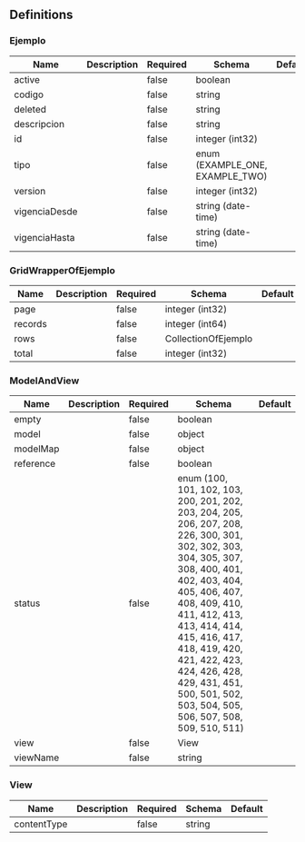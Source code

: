 ## Definitions
### Ejemplo
|Name|Description|Required|Schema|Default|
|----|----|----|----|----|
|active||false|boolean||
|codigo||false|string||
|deleted||false|string||
|descripcion||false|string||
|id||false|integer (int32)||
|tipo||false|enum (EXAMPLE_ONE, EXAMPLE_TWO)||
|version||false|integer (int32)||
|vigenciaDesde||false|string (date-time)||
|vigenciaHasta||false|string (date-time)||


### GridWrapperOfEjemplo
|Name|Description|Required|Schema|Default|
|----|----|----|----|----|
|page||false|integer (int32)||
|records||false|integer (int64)||
|rows||false|CollectionOfEjemplo||
|total||false|integer (int32)||


### ModelAndView
|Name|Description|Required|Schema|Default|
|----|----|----|----|----|
|empty||false|boolean||
|model||false|object||
|modelMap||false|object||
|reference||false|boolean||
|status||false|enum (100, 101, 102, 103, 200, 201, 202, 203, 204, 205, 206, 207, 208, 226, 300, 301, 302, 302, 303, 304, 305, 307, 308, 400, 401, 402, 403, 404, 405, 406, 407, 408, 409, 410, 411, 412, 413, 413, 414, 414, 415, 416, 417, 418, 419, 420, 421, 422, 423, 424, 426, 428, 429, 431, 451, 500, 501, 502, 503, 504, 505, 506, 507, 508, 509, 510, 511)||
|view||false|View||
|viewName||false|string||


### View
|Name|Description|Required|Schema|Default|
|----|----|----|----|----|
|contentType||false|string||


